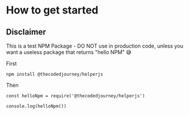 # How to get started 


## Disclaimer 

This is a test NPM Package - DO NOT use in production code, unless you want a useless package that returns "hello NPM" 😅

First 
```
npm install @thecodedjourney/helperjs
```
Then

```
const helloNpm = require('@thecodedjourney/helperjs')

console.log(helloNpm())
```

